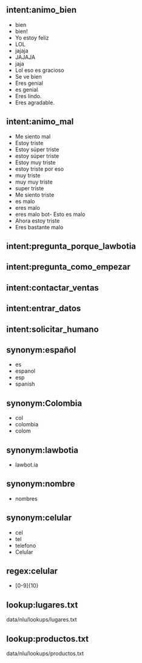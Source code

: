 ## intent:animo_bien
- bien
- bien!
- Yo estoy feliz
- LOL
- jajaja
- JAJAJA
- jaja
- Lol eso es gracioso
- Se ve bien
- Eres genial
- es genial
- Eres lindo.
- Eres agradable.

## intent:animo_mal
- Me siento mal
- Estoy triste
- Estoy súper triste
- estoy súper triste
- Estoy muy triste
- estoy triste por eso
- muy triste
- muy muy triste
- super triste
- Me siento triste
- es malo
- eres malo
- eres malo bot- Esto es malo
- Ahora estoy triste
- Eres bastante malo

## intent:pregunta_porque_lawbotia


## intent:pregunta_como_empezar


## intent:contactar_ventas


## intent:entrar_datos


## intent:solicitar_humano


## synonym:español
- es
- espanol
- esp
- spanish

## synonym:Colombia
- col
- colombia
- colom

## synonym:lawbotia
- lawbot.ia

## synonym:nombre
- nombres

## synonym:celular
- cel
- tel
- telefono
- Celular

## regex:celular
- [0-9]{10}

## lookup:lugares.txt
  data/nlu/lookups/lugares.txt

## lookup:productos.txt
  data/nlu/lookups/productos.txt